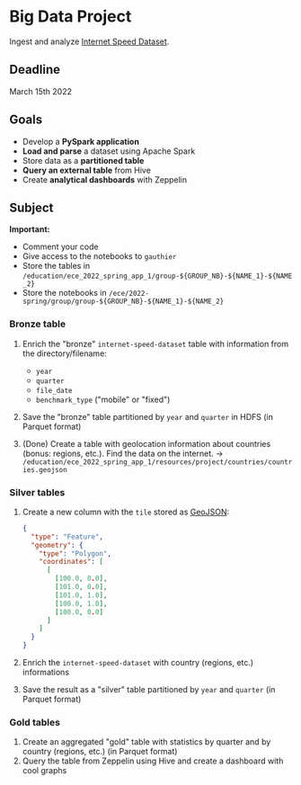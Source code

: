 # Big Data Project

Ingest and analyze [Internet Speed Dataset](https://www.kaggle.com/datasets/dhruvildave/ookla-internet-speed-dataset).

## Deadline

March 15th 2022

## Goals

- Develop a **PySpark application**
- **Load and parse** a dataset using Apache Spark
- Store data as a **partitioned table**
- **Query an external table** from Hive
- Create **analytical dashboards** with Zeppelin

## Subject

**Important:**

- Comment your code
- Give access to the notebooks to `gauthier`
- Store the tables in `/education/ece_2022_spring_app_1/group-${GROUP_NB}-${NAME_1}-${NAME_2}`
- Store the notebooks in `/ece/2022-spring/group/group-${GROUP_NB}-${NAME_1}-${NAME_2}`

### Bronze table

1. Enrich the "bronze" `internet-speed-dataset` table with information from the directory/filename:

   - `year`
   - `quarter`
   - `file_date`
   - `benchmark_type` ("mobile" or "fixed")

2. Save the "bronze" table partitioned by `year` and `quarter` in HDFS (in Parquet format)
3. (Done) Create a table with geolocation information about countries (bonus: regions, etc.). Find the data on the internet. -> `/education/ece_2022_spring_app_1/resources/project/countries/countries.geojson`

### Silver tables

1. Create a new column with the `tile` stored as [GeoJSON](https://geojson.org/geojson-spec.html):

   ```json
   {
     "type": "Feature",
     "geometry": {
       "type": "Polygon",
       "coordinates": [
         [
           [100.0, 0.0],
           [101.0, 0.0],
           [101.0, 1.0],
           [100.0, 1.0],
           [100.0, 0.0]
         ]
       ]
     }
   }
   ```

2. Enrich the `internet-speed-dataset` with country (regions, etc.) informations
3. Save the result as a "silver" table partitioned by `year` and `quarter` (in Parquet format)

### Gold tables

1. Create an aggregated "gold" table with statistics by quarter and by country (regions, etc.) (in Parquet format)
2. Query the table from Zeppelin using Hive and create a dashboard with cool graphs
